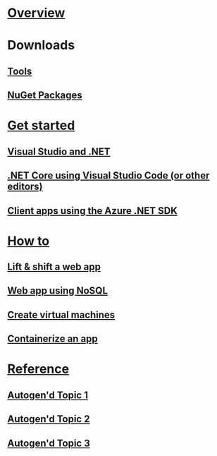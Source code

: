 # [Overview](index.md)
# Downloads
## [Tools](#)
## [NuGet Packages](packages.md)
# [Get started](get-started.md)
## [Visual Studio and .NET](#)
## [.NET Core using Visual Studio Code (or other editors)](#)
## [Client apps using the Azure .NET SDK](#)

# [How to](#)
## [Lift & shift a web app](#)
## [Web app using NoSQL](#)
## [Create virtual machines](#)
## [Containerize an app](#)

# [Reference](#)
## [Autogen'd Topic 1](#)
## [Autogen'd Topic 2](#)
## [Autogen'd Topic 3](#)
